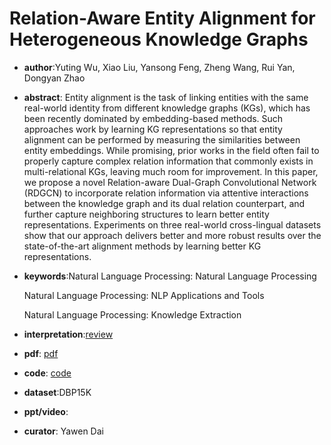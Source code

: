# Relation-Aware Entity Alignment for Heterogeneous Knowledge Graphs

- **author**:Yuting Wu, Xiao Liu, Yansong Feng, Zheng Wang, Rui Yan, Dongyan Zhao

- **abstract**: Entity alignment is the task of linking entities with the same real-world identity from different knowledge graphs (KGs), which has been recently dominated by embedding-based methods. Such approaches work by learning KG representations so that entity alignment can be performed by measuring the similarities between entity embeddings. While promising, prior works in the field often fail to properly capture complex relation information that commonly exists in multi-relational KGs, leaving much room for improvement. In this paper, we propose a novel Relation-aware Dual-Graph Convolutional Network (RDGCN) to incorporate relation information via attentive interactions between the knowledge graph and its dual relation counterpart, and further capture neighboring structures to learn better entity representations. Experiments on three real-world cross-lingual datasets show that our approach delivers better and more robust results over the state-of-the-art alignment methods by learning better KG representations.

- **keywords**:Natural Language Processing: Natural Language Processing

  Natural Language Processing: NLP Applications and Tools

  Natural Language Processing: Knowledge Extraction

- **interpretation**:[review](https://www.omegaxyz.com/2020/04/06/knowledge-fusion/)

- **pdf**: [pdf](https://www.ijcai.org/Proceedings/2019/0733.pdf)

- **code**: [code](https://github.com/StephanieWyt/RDGCN)

- **dataset**:DBP15K

- **ppt/video**:

- **curator**: Yawen Dai
